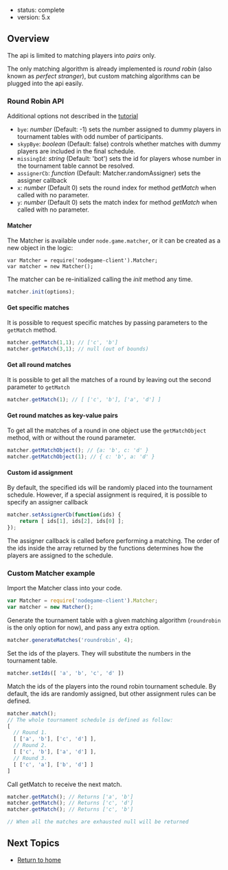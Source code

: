 - status: complete
- version: 5.x

## Overview

The api is limited to matching players into _pairs_ only.

The only matching algorithm is already implemented is _round robin_
(also known as _perfect stranger_), but custom matching algorithms can
be plugged into the api easily.

### Round Robin API

Additional options not described in the [tutorial](Matching-Roles-Partners-v5)

  - `bye`: _number_ (Default: -1) sets the number assigned to dummy
       players in tournament tables with odd number of participants.
  - `skypBye`: _boolean_ (Default: false) controls whether matches
       with dummy players are included in the final schedule.
  - `missingId`: _string_ (Default: 'bot') sets the id for players
    whose number in the tournament table cannot be resolved.    
  - `assignerCb`: _function_ (Default: Matcher.randomAssigner) sets
    the assigner callback
  - `x`: _number_ (Default 0) sets the round index for method
    _getMatch_ when called with no parameter.
  - `y`: _number_ (Default 0) sets the match index for method
    _getMatch_ when called with no parameter.

#### Matcher

The Matcher is available under `node.game.matcher`, or it can be created as a
new object in the logic:

```
var Matcher = require('nodegame-client').Matcher;
var matcher = new Matcher();
```

The matcher can be re-initialized calling the _init_ method any time.

```javascript
matcher.init(options);
```

#### Get specific matches

It is possible to request specific matches by passing parameters to
the `getMatch` method.

```javascript
matcher.getMatch(1,1); // ['c', 'b']
matcher.getMatch(3,1); // null (out of bounds)
```

#### Get all round matches

It is possible to get all the matches of a round by leaving out the
second parameter to `getMatch`

```javascript
matcher.getMatch(1); // [ ['c', 'b'], ['a', 'd'] ]
```

#### Get round matches as key-value pairs

To get all the matches of a round in one object use the
`getMatchObject` method, with or without the round parameter.

```javascript
matcher.getMatchObject(); // {a: 'b', c: 'd' }
matcher.getMatchObject(1); // { c: 'b', a: 'd' }
```

#### Custom id assignment

By default, the specified ids will be randomly placed into the
tournament schedule. However, if a special assignment is required, it
is possible to specify an assigner callback

```javascript
matcher.setAssignerCb(function(ids) {
    return [ ids[1], ids[2], ids[0] ];
});
```

The assigner callback is called before performing a matching. The
order of the ids inside the array returned by the functions determines
how the players are assigned to the schedule.


### Custom Matcher example

Import the Matcher class into your code.

```javascript
var Matcher = require('nodegame-client').Matcher;
var matcher = new Matcher();
```

Generate the tournament table with a given matching algorithm
(`roundrobin` is the only option for now), and pass any extra option.

```javascript
matcher.generateMatches('roundrobin', 4); 
```

Set the ids of the players. They will substitute the numbers in the
tournament table.

```javascript
matcher.setIds([ 'a', 'b', 'c', 'd' ])
```

Match the ids of the players into the round robin tournament
schedule. By default, the ids are randomly assigned, but other
assignment rules can be defined.

```javascript
matcher.match();
// The whole tournament schedule is defined as follow:
[ 
  // Round 1.
  [ ['a', 'b'], ['c', 'd'] ],
  // Round 2.
  [ ['c', 'b'], ['a', 'd'] ],
  // Round 3.
  [ ['c', 'a'], ['b', 'd'] ]
] 
```

Call getMatch to receive the next match.

```javascript
matcher.getMatch(); // Returns ['a', 'b']
matcher.getMatch(); // Returns ['c', 'd']
matcher.getMatch(); // Returns ['c', 'b']

// When all the matches are exhausted null will be returned
```

## Next Topics

* [Return to home](Home)
